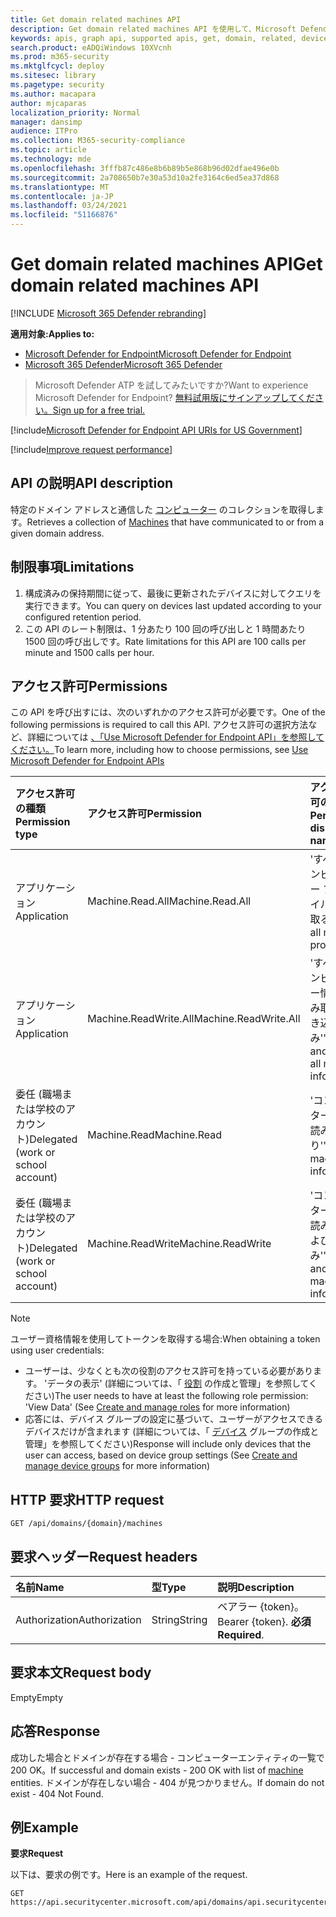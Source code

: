 ```yaml
---
title: Get domain related machines API
description: Get domain related machines API を使用して、Microsoft Defender for Endpoint のドメインと通信するコンピューターを取得する方法について説明します。
keywords: apis, graph api, supported apis, get, domain, related, devices
search.product: eADQiWindows 10XVcnh
ms.prod: m365-security
ms.mktglfcycl: deploy
ms.sitesec: library
ms.pagetype: security
ms.author: macapara
author: mjcaparas
localization_priority: Normal
manager: dansimp
audience: ITPro
ms.collection: M365-security-compliance
ms.topic: article
ms.technology: mde
ms.openlocfilehash: 3fffb87c486e8b6b89b5e868b96d02dfae496e0b
ms.sourcegitcommit: 2a708650b7e30a53d10a2fe3164c6ed5ea37d868
ms.translationtype: MT
ms.contentlocale: ja-JP
ms.lasthandoff: 03/24/2021
ms.locfileid: "51166876"
---
```

# <a name="get-domain-related-machines-api"></a><span data-ttu-id="af86f-104">Get domain related machines API</span><span class="sxs-lookup"><span data-stu-id="af86f-104">Get domain related machines API</span></span>

[!INCLUDE [Microsoft 365 Defender rebranding](../../includes/microsoft-defender.md)]

<span data-ttu-id="af86f-105">**適用対象:**</span><span class="sxs-lookup"><span data-stu-id="af86f-105">**Applies to:**</span></span>
- [<span data-ttu-id="af86f-106">Microsoft Defender for Endpoint</span><span class="sxs-lookup"><span data-stu-id="af86f-106">Microsoft Defender for Endpoint</span></span>](https://go.microsoft.com/fwlink/p/?linkid=2154037)
- [<span data-ttu-id="af86f-107">Microsoft 365 Defender</span><span class="sxs-lookup"><span data-stu-id="af86f-107">Microsoft 365 Defender</span></span>](https://go.microsoft.com/fwlink/?linkid=2118804)

> <span data-ttu-id="af86f-108">Microsoft Defender ATP を試してみたいですか?</span><span class="sxs-lookup"><span data-stu-id="af86f-108">Want to experience Microsoft Defender for Endpoint?</span></span> [<span data-ttu-id="af86f-109">無料試用版にサインアップしてください。</span><span class="sxs-lookup"><span data-stu-id="af86f-109">Sign up for a free trial.</span></span>](https://www.microsoft.com/microsoft-365/windows/microsoft-defender-atp?ocid=docs-wdatp-exposedapis-abovefoldlink) 

[!include[Microsoft Defender for Endpoint API URIs for US Government](../../includes/microsoft-defender-api-usgov.md)]

[!include[Improve request performance](../../includes/improve-request-performance.md)]


## <a name="api-description"></a><span data-ttu-id="af86f-110">API の説明</span><span class="sxs-lookup"><span data-stu-id="af86f-110">API description</span></span>
<span data-ttu-id="af86f-111">特定のドメイン アドレスと通信した [コンピューター](machine.md) のコレクションを取得します。</span><span class="sxs-lookup"><span data-stu-id="af86f-111">Retrieves a collection of [Machines](machine.md) that have communicated to or from a given domain address.</span></span>


## <a name="limitations"></a><span data-ttu-id="af86f-112">制限事項</span><span class="sxs-lookup"><span data-stu-id="af86f-112">Limitations</span></span>
1. <span data-ttu-id="af86f-113">構成済みの保持期間に従って、最後に更新されたデバイスに対してクエリを実行できます。</span><span class="sxs-lookup"><span data-stu-id="af86f-113">You can query on devices last updated according to your configured retention period.</span></span>
2. <span data-ttu-id="af86f-114">この API のレート制限は、1 分あたり 100 回の呼び出しと 1 時間あたり 1500 回の呼び出しです。</span><span class="sxs-lookup"><span data-stu-id="af86f-114">Rate limitations for this API are 100 calls per minute and 1500 calls per hour.</span></span>


## <a name="permissions"></a><span data-ttu-id="af86f-115">アクセス許可</span><span class="sxs-lookup"><span data-stu-id="af86f-115">Permissions</span></span>
<span data-ttu-id="af86f-116">この API を呼び出すには、次のいずれかのアクセス許可が必要です。</span><span class="sxs-lookup"><span data-stu-id="af86f-116">One of the following permissions is required to call this API.</span></span> <span data-ttu-id="af86f-117">アクセス許可の選択方法など、詳細については [、「Use Microsoft Defender for Endpoint API」を参照してください。](apis-intro.md)</span><span class="sxs-lookup"><span data-stu-id="af86f-117">To learn more, including how to choose permissions, see [Use Microsoft Defender for Endpoint APIs](apis-intro.md)</span></span>

<span data-ttu-id="af86f-118">アクセス許可の種類</span><span class="sxs-lookup"><span data-stu-id="af86f-118">Permission type</span></span> |   <span data-ttu-id="af86f-119">アクセス許可</span><span class="sxs-lookup"><span data-stu-id="af86f-119">Permission</span></span>  |   <span data-ttu-id="af86f-120">アクセス許可の表示名</span><span class="sxs-lookup"><span data-stu-id="af86f-120">Permission display name</span></span>
:---|:---|:---
<span data-ttu-id="af86f-121">アプリケーション</span><span class="sxs-lookup"><span data-stu-id="af86f-121">Application</span></span> |   <span data-ttu-id="af86f-122">Machine.Read.All</span><span class="sxs-lookup"><span data-stu-id="af86f-122">Machine.Read.All</span></span> |  <span data-ttu-id="af86f-123">'すべてのコンピューター プロファイルを読み取る'</span><span class="sxs-lookup"><span data-stu-id="af86f-123">'Read all machine profiles'</span></span>
<span data-ttu-id="af86f-124">アプリケーション</span><span class="sxs-lookup"><span data-stu-id="af86f-124">Application</span></span> |   <span data-ttu-id="af86f-125">Machine.ReadWrite.All</span><span class="sxs-lookup"><span data-stu-id="af86f-125">Machine.ReadWrite.All</span></span> | <span data-ttu-id="af86f-126">'すべてのコンピューター情報の読み取りと書き込み'</span><span class="sxs-lookup"><span data-stu-id="af86f-126">'Read and write all machine information'</span></span>
<span data-ttu-id="af86f-127">委任 (職場または学校のアカウント)</span><span class="sxs-lookup"><span data-stu-id="af86f-127">Delegated (work or school account)</span></span> | <span data-ttu-id="af86f-128">Machine.Read</span><span class="sxs-lookup"><span data-stu-id="af86f-128">Machine.Read</span></span> | <span data-ttu-id="af86f-129">'コンピューター情報の読み取り'</span><span class="sxs-lookup"><span data-stu-id="af86f-129">'Read machine information'</span></span>
<span data-ttu-id="af86f-130">委任 (職場または学校のアカウント)</span><span class="sxs-lookup"><span data-stu-id="af86f-130">Delegated (work or school account)</span></span> | <span data-ttu-id="af86f-131">Machine.ReadWrite</span><span class="sxs-lookup"><span data-stu-id="af86f-131">Machine.ReadWrite</span></span> | <span data-ttu-id="af86f-132">'コンピューター情報の読み取りおよび書き込み'</span><span class="sxs-lookup"><span data-stu-id="af86f-132">'Read and write machine information'</span></span>

>[!Note]
> <span data-ttu-id="af86f-133">ユーザー資格情報を使用してトークンを取得する場合:</span><span class="sxs-lookup"><span data-stu-id="af86f-133">When obtaining a token using user credentials:</span></span>
>- <span data-ttu-id="af86f-134">ユーザーは、少なくとも次の役割のアクセス許可を持っている必要があります。 'データの表示' (詳細については、「 [役割](user-roles.md) の作成と管理」を参照してください)</span><span class="sxs-lookup"><span data-stu-id="af86f-134">The user needs to have at least the following role permission: 'View Data' (See [Create and manage roles](user-roles.md) for more information)</span></span>
>- <span data-ttu-id="af86f-135">応答には、デバイス グループの設定に基づいて、ユーザーがアクセスできるデバイスだけが含まれます (詳細については、「 [デバイス](machine-groups.md) グループの作成と管理」を参照してください)</span><span class="sxs-lookup"><span data-stu-id="af86f-135">Response will include only devices that the user can access, based on device group settings (See [Create and manage device groups](machine-groups.md) for more information)</span></span>

## <a name="http-request"></a><span data-ttu-id="af86f-136">HTTP 要求</span><span class="sxs-lookup"><span data-stu-id="af86f-136">HTTP request</span></span>
```http
GET /api/domains/{domain}/machines
```

## <a name="request-headers"></a><span data-ttu-id="af86f-137">要求ヘッダー</span><span class="sxs-lookup"><span data-stu-id="af86f-137">Request headers</span></span>

<span data-ttu-id="af86f-138">名前</span><span class="sxs-lookup"><span data-stu-id="af86f-138">Name</span></span> | <span data-ttu-id="af86f-139">型</span><span class="sxs-lookup"><span data-stu-id="af86f-139">Type</span></span> | <span data-ttu-id="af86f-140">説明</span><span class="sxs-lookup"><span data-stu-id="af86f-140">Description</span></span>
:---|:---|:---
<span data-ttu-id="af86f-141">Authorization</span><span class="sxs-lookup"><span data-stu-id="af86f-141">Authorization</span></span> | <span data-ttu-id="af86f-142">String</span><span class="sxs-lookup"><span data-stu-id="af86f-142">String</span></span> | <span data-ttu-id="af86f-143">ベアラー {token}。</span><span class="sxs-lookup"><span data-stu-id="af86f-143">Bearer {token}.</span></span> <span data-ttu-id="af86f-144">**必須**</span><span class="sxs-lookup"><span data-stu-id="af86f-144">**Required**.</span></span>


## <a name="request-body"></a><span data-ttu-id="af86f-145">要求本文</span><span class="sxs-lookup"><span data-stu-id="af86f-145">Request body</span></span>
<span data-ttu-id="af86f-146">Empty</span><span class="sxs-lookup"><span data-stu-id="af86f-146">Empty</span></span>

## <a name="response"></a><span data-ttu-id="af86f-147">応答</span><span class="sxs-lookup"><span data-stu-id="af86f-147">Response</span></span>
<span data-ttu-id="af86f-148">成功した場合とドメインが存在する場合 - コンピューター[](machine.md)エンティティの一覧で 200 OK。</span><span class="sxs-lookup"><span data-stu-id="af86f-148">If successful and domain exists - 200 OK with list of [machine](machine.md) entities.</span></span> <span data-ttu-id="af86f-149">ドメインが存在しない場合 - 404 が見つかりません。</span><span class="sxs-lookup"><span data-stu-id="af86f-149">If domain do not exist - 404 Not Found.</span></span>


## <a name="example"></a><span data-ttu-id="af86f-150">例</span><span class="sxs-lookup"><span data-stu-id="af86f-150">Example</span></span>

<span data-ttu-id="af86f-151">**要求**</span><span class="sxs-lookup"><span data-stu-id="af86f-151">**Request**</span></span>

<span data-ttu-id="af86f-152">以下は、要求の例です。</span><span class="sxs-lookup"><span data-stu-id="af86f-152">Here is an example of the request.</span></span>

```http
GET https://api.securitycenter.microsoft.com/api/domains/api.securitycenter.microsoft.com/machines
```
